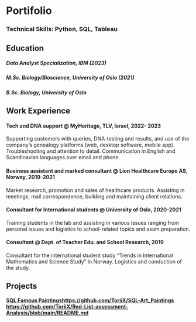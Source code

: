 # Portifolio 

### Technical Skills: Python, SQL, Tableau

## Education
##### Data Analyst Specialization, IBM (2023)
##### M.Sc. Biology/Bioscience, University of Oslo (2021)
##### B.Sc. Biology, University of Oslo 
 

## Work Experience

#### Tech and DNA support @ MyHeritage, TLV, Israel, 2022- 2023                                                                                                    
Supporting customers with queries, DNA-testing and results, and use of the company’s genealogy platforms (web, desktop software, mobile app). 
Troubleshooting and attention to detail. Communication in English and Scandinavian languages over email and phone.  

#### Business assistant and marked consultant @ Lion Healthcare Europe AS, Norway, 2019-2021                                                                      
Market research, promotion and sales of healthcare products. 
Assisting in meetings, mail correspondence, building and maintaining client relations. 

#### Consultant for International students @ University of Oslo, 2020-2021                                                                                
Training students in the lab and assisting in various issues ranging from personal issues and logistics to school-related topics and exam preparation. 
 
#### Consultant @ Dept. of Teacher Edu. and School Research, 2019
Consultant for the international student study “Trends in International Mathematics and Science Study” in Norway. Logistics and conduction of the study. 

## Projects
**[SQL Famous Paintings](https://github.com/ToriiX/SQL-Art_Paintings)https://github.com/ToriiX/SQL-Art_Paintings**
**https://github.com/ToriiX/Red-List-assessment-Analysis/blob/main/README.md**
